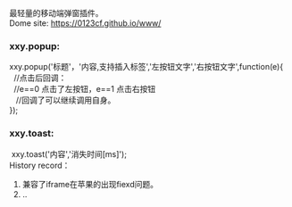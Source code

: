 
最轻量的移动端弹窗插件。<br />
Dome site: https://0123cf.github.io/www/
<br />
<h3>xxy.popup:</h3>xxy.popup('标题'，'内容,支持插入标签','左按钮文字','右按钮文字',function(e){
<br /> &nbsp; //点击后回调：
 <br />&nbsp;  //e==0 点击了左按钮，e==1 点击右按钮
<br /> &nbsp;  //回调了可以继续调用自身。
<br /> });
<br />
<h3>xxy.toast:</h3>&nbsp;xxy.toast('内容','消失时间[ms]');

<div>
 History record：<br />
 <ol> 
   <li>兼容了iframe在苹果的出现fiexd问题。</li>
   <li>..</li>
 </ol>
</div>
